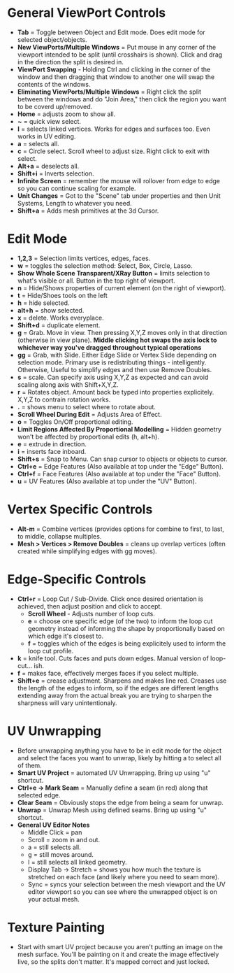 # General ViewPort Controls #
- **Tab** = Toggle between Object and Edit mode. Does edit mode for selected object/objects.
- **New ViewPorts/Multiple Windows** = Put mouse in any corner of the viewport intended to be split (until crosshairs is shown). Click and drag in the direction the split is desired in.
- **ViewPort Swapping** - Holding Ctrl and clicking in the corner of the window and then dragging that window to another one will swap the contents of the windows.
- **Eliminating ViewPorts/Multiple Windows** = Right click the split between the windows and do "Join Area," then click the region you want to be coverd up/removed.
- **Home** = adjusts zoom to show all.
- **~** = quick view select.
- **l** = selects linked vertices. Works for edges and surfaces too. Even works in UV editing.
- **a** = selects all.
- **c** = Circle select. Scroll wheel to adjust size. Right click to exit with select.
- **Alt+a** = deselects all.
- **Shift+i** = Inverts selection.
- **Infinite Screen** = remember the mouse will rollover from edge to edge so you can continue scaling for example.
- **Unit Changes** = Got to the "Scene" tab under properties and then Unit Systems, Length to whatever you need.
- **Shift+a** = Adds mesh primitives at the 3d Cursor.

# Edit Mode #
- **1,2,3** = Selection limits vertices, edges, faces.
- **w** = toggles the selection method: Select, Box, Circle, Lasso.
- **Show Whole Scene Transparent/XRay Button** = limits selection to what's visible or all. Button in the top right of viewport.
- **n** = Hide/Shows properties of current element (on the right of viewport).
- **t** = Hide/Shoes tools on the left
- **h** = hide selected.
- **alt+h** = show selected.
- **x** = delete. Works everyplace.
- **Shift+d** = duplicate element.
- **g** = Grab. Move in view. Then pressing X,Y,Z moves only in that direction (otherwise in view plane). **Middle clicking hot swaps the axis lock to whichever way you've dragged throughout typical operations**
- **gg** = Grab, with Slide. Either Edge Slide or Vertex Slide depending on selection mode. Primary use is redistributing things - intelligently. Otherwise, Useful to simplify edges and then use Remove Doubles.
- **s** = scale. Can specify axis using X,Y,Z as expected and can avoid scaling along axis with Shift+X,Y,Z.
- **r** = Rotates object. Amount back be typed into properties explicitely. X,Y,Z to contrain rotation works.
- **.** = shows menu to select where to rotate about.
- **Scroll Wheel During Edit** = Adjusts Area of Effect.
- **o** = Toggles On/Off proportional editing.
- **Limit Regions Affected By Proportional Modelling** = Hidden geometry won't be affected by proportional edits (h, alt+h).
- **e** = extrude in direction.
- **i** = inserts face inboard.
- **Shift+s** = Snap to Menu. Can snap cursor to objects or objects to cursor.
- **Ctrl+e** = Edge Features (Also available at top under the "Edge" Button).
- **Ctrl+f** = Face Features (Also available at top under the "Face" Button).
- **u** = UV Features (Also available at top under the "UV" Button).

# Vertex Specific Controls #
- **Alt-m** = Combine vertices (provides options for combine to first, to last, to middle, collapse multiples.
- **Mesh > Vertices > Remove Doubles** = cleans up overlap vertices (often created while simplifying edges with gg moves).

# Edge-Specific Controls #
- **Ctrl+r** = Loop Cut / Sub-Divide. Click once desired orientation is achieved, then adjust position and click to accept. 
  - **Scroll Wheel** - Adjusts number of loop cuts.
  - **e** = choose one specific edge (of the two) to inform the loop cut geometry instead of informing the shape by proportionally based on which edge it's closest to.
  - **f** = toggles which of the edges is being explicitely used to inform the loop cut profile.
- **k** = knife tool. Cuts faces and puts down edges. Manual version of loop-cut... ish.
- **f** = makes face, effectively merges faces if you select multiple.
- **Shift+e** = crease adjustment. Sharpens and makes line red. Creases use the length of the edges to inform, so if the edges are different lengths extending away from the actual break you are trying to sharpen the sharpness will vary unintentionaly.

# UV Unwrapping #
- Before unwrapping anything you have to be in edit mode for the object and select the faces you want to unwrap, likely by hitting a to select all of them.
- **Smart UV Project** = automated UV Unwrapping. Bring up using "u" shortcut.
- **Ctrl+e -> Mark Seam** = Manually define a seam (in red) along that selected edge.
- **Clear Seam** = Obviously stops the edge from being a seam for unwrap.
- **Unwrap** = Unwrap Mesh using defined seams. Bring up using "u" shortcut.
- **General UV Editor Notes**
  - Middle Click = pan
  - Scroll = zoom in and out.
  - a = still selects all.
  - g = still moves around.
  - l = still selects all linked geometry.
  - Display Tab -> Stretch = shows you how much the texture is stretched on each face (and likely where you need to seam more).
  - Sync = syncs your selection between the mesh viewport and the UV editor viewport so you can see where the unwrapped object is on your actual mesh.
  
 # Texture Painting #
  - Start with smart UV project because you aren't putting an image on the mesh surface. You'll be painting on it and create the image effectively live, so the splits don't matter. It's mapped correct and just locked.
